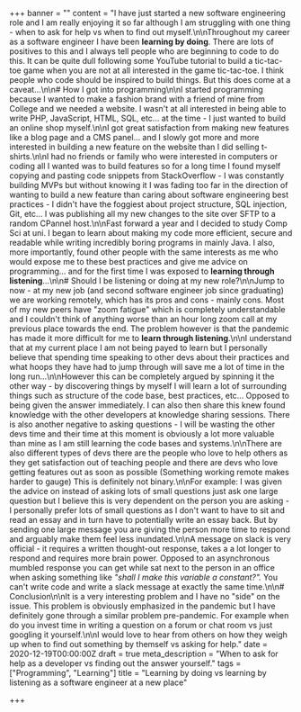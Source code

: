 +++
banner = ""
content = "I have just started a new software engineering role and I am really enjoying it so far although I am struggling with one thing - when to ask for help vs when to find out myself.\n\nThroughout my career as a software engineer I have been **learning by doing**. There are lots of positives to this and I always tell people who are beginning to code to do this. It can be quite dull following some YouTube tutorial to build a tic-tac-toe game when you are not at all interested in the game tic-tac-toe. I think people who code should be inspired to build things. But this does come at a caveat...\n\n# How I got into programming\n\nI started programming because I wanted to make a fashion brand with a friend of mine from College and we needed a website. I wasn't at all interested in being able to write PHP, JavaScript, HTML, SQL, etc... at the time - I just wanted to build an online shop myself.\n\nI got great satisfaction from making new features like a blog page and a CMS panel... and I slowly got more and more interested in building a new feature on the website than I did selling t-shirts.\n\nI had no friends or family who were interested in computers or coding all I wanted was to build features so for a long time I found myself copying and pasting code snippets from StackOverflow -  I was constantly building MVPs but without knowing it I was fading too far in the direction of wanting to build a new feature than caring about software engineering best practices - I didn't have the foggiest about project structure, SQL injection, Git, etc... I was publishing all my new changes to the site over SFTP to a random CPannel host.\n\nFast forward a year and I decided to study Comp Sci at uni. I began to learn about making my code more efficient, secure and readable while writing incredibly boring programs in mainly Java. I also, more importantly, found other people with the same interests as me who would expose me to these best practices and give me advice on programming... and for the first time I was exposed to **learning through listening**...\n\n# Should I be listening or doing at my new role?\n\nJump to now - at my new job (and second software engineer job since graduating) we are working remotely,  which has its pros and cons - mainly cons. Most of my new peers have \"zoom fatigue\" which is completely understandable and I couldn't think of anything worse than an hour long zoom call at my previous place towards the end. The problem however is that the pandemic has made it more difficult for me to **learn through listening**.\n\nI understand that at my current place I am not being payed to learn but I personally believe that spending time speaking to other devs about their practices and what hoops they have had to jump through will save me a lot of time in the long run...\n\nHowever this can be completely argued by spinning it the other way - by discovering things by myself I will learn a lot of surrounding things such as structure of the code base,  best practices, etc... Opposed to being given the answer immediately.  I can also then share this knew found knowledge with the other developers at knowledge sharing sessions. There is also another negative to asking questions - I will be wasting the other devs time and their time at this moment is obviously a lot more valuable than mine as I am still learning the code bases and systems.\n\nThere are also different types of devs there are the people who love to help others as they get satisfaction out of teaching people and there are devs who love getting features out as soon as possible (Something working remote makes harder to gauge) This is definitely not binary.\n\nFor example: I was given the advice on instead of asking lots of small questions just ask one large question but I believe this is very dependent on the person you are asking - I personally prefer lots of small questions as I don't want to have to sit and read an essay and in turn have to potentially write an essay back. But by sending one large message you are giving the person more time to respond and arguably make them feel less inundated.\n\nA message on slack is very official - it requires a written thought-out response, takes a a lot longer to respond and requires more brain power. Opposed to an asynchronous mumbled response you can get while sat next to the person in an office when asking something like _\"shall I make this variable a constant?\"._ You can't write code and write a slack message at exactly the same time.\n\n# Conclusion\n\nIt is a very interesting problem and I have no \"side\" on the issue.  This problem is obviously emphasized in the pandemic but I have definitely gone through a similar problem pre-pandemic. For example when do you invest time in writing a question on a forum or chat room vs just googling it yourself.\n\nI would love to hear from others on how they weigh up when to find out something by themself vs asking for help."
date = 2020-12-19T00:00:00Z
draft = true
meta_description = "When to ask for help as a developer vs finding out the answer yourself."
tags = ["Programming", "Learning"]
title = "Learning by doing vs learning by listening as a software engineer at a new place"

+++
